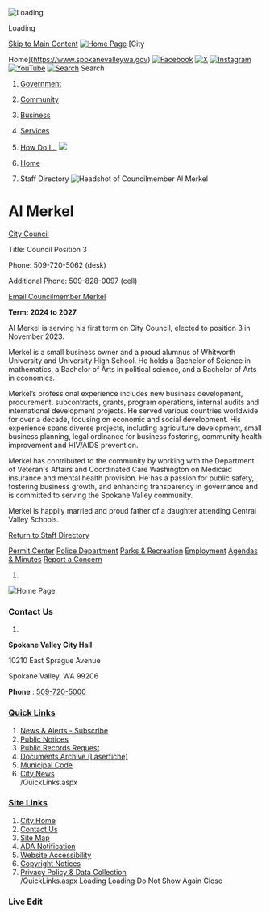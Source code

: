   ![Loading](images/dcad583332e2b405209be6a06003890eb7a13a05f3a63cc02c9967ce5cba771d.ajax-loader.gif) 

Loading

  [Skip to Main Content](https://www.spokanevalleywa.gov/directory.aspx?EID=19#contentarea)   [![Home Page](0ad9a8c94aa440cc4df299174e9931c543b1e622fc867ea7277fd0af7847c0ce.jpg)](https://www.spokanevalleywa.gov/directory.aspx?EID=19)   [City

Home](https://www.spokanevalleywa.gov)   [![Facebook](images/f75fe6b2979150f27a65063a45dbac12cb171f396bc24955a51d5e5defb17ca0.jpg)](https://www.facebook.com/CityofSpokaneValley)   [![X](images/d0fe2b098c04be543d26e00ab1bb534b0b5d55a572d8ce33a85fd54e4fbee539.jpg)](https://x.com/CityofSV)   [![Instagram](images/bfc2ef8c5004f63148ccd7fd8aaaa4868631322e5348decd83a385f3ae66d6a2.jpg)](https://www.instagram.com/cityspokanevalley)   [![YouTube](images/8335cb2aaec79833d44df2341de759285c86be49875c599b70ec9f7b0e600f0d.jpg)](https://www.youtube.com/channel/UCoNlPNd0y5U905mvDfEmn7g)   [![Search](ad23c84baf3bd9c160ae4646d88f899251fe74719b13e7287c813e1fabde5475.jpg)](https://www.spokanevalleywa.gov/Search/Results) Search 

 1.  [Government](https://www.spokanevalleywa.gov/27/Government) 
 1.  [Community](https://www.spokanevalleywa.gov/31/Community) 
 1.  [Business](https://www.spokanevalleywa.gov/101/Business) 
 1.  [Services](https://www.spokanevalleywa.gov/149/Services) 
 1.  [How Do I...](https://www.spokanevalleywa.gov/9/How-Do-I) 
  ![](725ea8607fc1c3c9f59c278657781a68a629c15131340c9c498077a8d1d6108c.jpg)  

 1.  [Home](https://www.spokanevalleywa.gov/directory.aspx?EID=19) 
 1. Staff Directory
  ![Headshot of Councilmember Al Merkel](images/62185569156bb90619335c2c93bcf0d32cd2edcb215f304f9fd79a6608653fb5.jpg)  

# Al Merkel

   [City Council](https://www.spokanevalleywa.gov/Directory.aspx?DID=8) 

Title: Council Position 3

Phone: 509-720-5062 (desk)

Additional Phone: 509-828-0097 (cell)

 [Email Councilmember Merkel](mailto:amerkel@SpokaneValleyWA.gov)  

 __Term: 2024 to 2027__ 

Al Merkel is serving his first term on City Council, elected to position 3 in November 2023.

Merkel is a small business owner and a proud alumnus of Whitworth University and University High School. He holds a Bachelor of Science in mathematics, a Bachelor of Arts in political science, and a Bachelor of Arts in economics.

Merkel’s professional experience includes new business development, procurement, subcontracts, grants, program operations, internal audits and international development projects. He served various countries worldwide for over a decade, focusing on economic and social development. His experience spans diverse projects, including agriculture development, small business planning, legal ordinance for business fostering, community health improvement and HIV/AIDS prevention.

Merkel has contributed to the community by working with the Department of Veteran's Affairs and Coordinated Care Washington on Medicaid insurance and mental health provision. He has a passion for public safety, fostering business growth, and enhancing transparency in governance and is committed to serving the Spokane Valley community.

Merkel is happily married and proud father of a daughter attending Central Valley Schools.

  

 [Return to Staff Directory](https://www.spokanevalleywa.gov/Directory.aspx) 

  [Permit Center](https://www.spokanevalleywa.gov/180/Permit-Center)   [Police Department](https://www.spokanevalleywa.gov/169/Police)   [Parks & Recreation](https://www.spokanevalleywa.gov/163/Parks-Recreation)   [Employment](https://www.spokanevalleywa.gov/411)   [Agendas & Minutes](https://www.spokanevalleywa.gov/129/Agendas-Minutes)   [Report a Concern](https://www.spokanevalleywa.gov/443/SVexpress---Report-a-Concern)  

 1.    

 ![Home Page](images/026af6a61a5ac689510b60b6fc66b0f3f9732d306d5983a5da3be8cb6c1d79a0.jpg)    

### Contact Us

 1.    

 __Spokane Valley City Hall__    

10210 East Sprague Avenue   

Spokane Valley, WA 99206   

 __Phone__ : [509-720-5000]()    

###  [Quick Links](https://www.spokanevalleywa.gov/QuickLinks.aspx?CID=15) 

 1.  [News & Alerts - Subscribe](https://public.govdelivery.com/accounts/WASPOKANEVALLEY/subscriber/new?qsp=CODE_RED)  
 1.  [Public Notices](https://www.spokanevalleywa.gov/359/2154/Public-Notices)  
 1.  [Public Records Request](https://spokanevalleywa.gov/691/Public-Records)  
 1.  [Documents Archive (Laserfiche)](https://laserfiche.spokanevalley.org/WebLink/Browse.aspx?dbid=0&repo=SpokaneValley)  
 1.  [Municipal Code](https://www.codepublishing.com/WA/SpokaneValley)  
 1.  [City News](https://www.spokanevalleywa.gov/CivicAlerts.aspx?CID=1)  
 /QuickLinks.aspx 

###  [Site Links](https://www.spokanevalleywa.gov/QuickLinks.aspx?CID=16) 

 1.  [City Home](https://www.spokanevalleywa.gov)  
 1.  [Contact Us](https://www.spokanevalleywa.gov/directory.aspx)  
 1.  [Site Map](https://www.spokanevalleywa.gov/sitemap)  
 1.  [ADA Notification](https://www.spokanevalleywa.gov/207/Americans-with-Disabilities-Act-Notice)  
 1.  [Website Accessibility](https://www.spokanevalleywa.gov/accessibility)  
 1.  [Copyright Notices](https://www.spokanevalleywa.gov/copyright)  
 1.  [Privacy Policy & Data Collection](https://www.spokanevalleywa.gov/privacy)  
 /QuickLinks.aspx Loading Loading Do Not Show Again Close 

### Live Edit

 [](https://www.spokanevalleywa.gov/directory.aspx?EID=19)   []()  []()  
